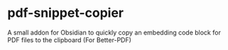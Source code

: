 # pdf-snippet-copier
A small addon for Obsidian to quickly copy an embedding code block for PDF files to the clipboard (For Better-PDF)
